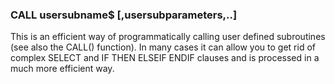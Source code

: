 

### CALL usersubname$ [,usersubparameters,..]

This is an efficient way of programmatically calling user defined subroutines (see also the CALL() function). In many cases it can allow you to get rid of complex SELECT and IF THEN ELSEIF ENDIF clauses and is processed in a much more efficient way.